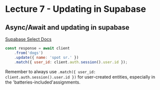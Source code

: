 # Lecture 7 - Updating in Supabase

## Async/Await and updating in supabase 

[Supabase Select Docs](https://supabase.com/docs/reference/javascript/update)

```js
const response = await client
    .from('dogs')
    .update({ name: 'spot sr.' })
    .match({ user_id: client.auth.session().user.id });
```

Remember to always use `.match({ user_id: client.auth.session().user.id })`  for user-created entities, especially in the 'batteries-included'assignments.